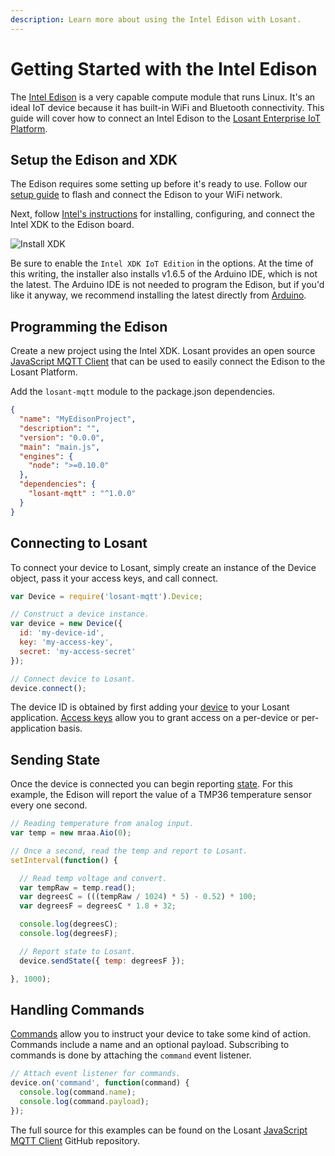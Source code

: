 ```yaml
---
description: Learn more about using the Intel Edison with Losant.
---
```


# Getting Started with the Intel Edison

The <a href="http://www.intel.com/content/www/us/en/do-it-yourself/edison.html" target="_blank">Intel Edison</a> is a very capable compute module that runs Linux. It's an ideal IoT device because it has built-in WiFi and Bluetooth connectivity. This guide will cover how to connect an Intel Edison to the <a href="https://www.losant.com" target="\_blank">Losant Enterprise IoT Platform</a>.

## Setup the Edison and XDK

The Edison requires some setting up before it's ready to use. Follow our <a href="https://www.losant.com/blog/getting-started-with-the-intel-edison" target="_blank">setup guide</a> to flash and connect the Edison to your WiFi network.

Next, follow <a href="https://software.intel.com/en-us/intel-xdk-iot-edition-guide" target="_blank">Intel's instructions</a> for installing, configuring, and connect the Intel XDK to the Edison board.

![Install XDK](/images/getting-started/boards/install-xdk.png "Install XDK")

Be sure to enable the `Intel XDK IoT Edition` in the options. At the time of this writing, the installer also installs v1.6.5 of the Arduino IDE, which is not the latest. The Arduino IDE is not needed to program the Edison, but if you'd like it anyway, we recommend installing the latest directly from <a href="https://www.arduino.cc/en/Main/Software" target="_blank">Arduino</a>.

## Programming the Edison

Create a new project using the Intel XDK. Losant provides an open source <a href="https://github.com/Losant/losant-mqtt-js" target="_blank">JavaScript MQTT Client</a> that can be used to easily connect the Edison to the Losant Platform.

Add the `losant-mqtt` module to the package.json dependencies.

```json
{
  "name": "MyEdisonProject",
  "description": "",
  "version": "0.0.0",
  "main": "main.js",
  "engines": {
    "node": ">=0.10.0"
  },
  "dependencies": {
    "losant-mqtt" : "^1.0.0"
  }
}
```

## Connecting to Losant

To connect your device to Losant, simply create an instance of the Device object, pass it your access keys, and call connect.

```javascript
var Device = require('losant-mqtt').Device;

// Construct a device instance.
var device = new Device({
  id: 'my-device-id',
  key: 'my-access-key',
  secret: 'my-access-secret'
});

// Connect device to Losant.
device.connect();
```

The device ID is obtained by first adding your [device](/devices/overview/) to your Losant application. [Access keys](/applications/access-keys/) allow you to grant access on a per-device or per-application basis.

## Sending State

Once the device is connected you can begin reporting [state](/devices/state/). For this example, the Edison will report the value of a TMP36 temperature sensor every one second.

```javascript
// Reading temperature from analog input.
var temp = new mraa.Aio(0);

// Once a second, read the temp and report to Losant.
setInterval(function() {

  // Read temp voltage and convert.
  var tempRaw = temp.read();
  var degreesC = (((tempRaw / 1024) * 5) - 0.52) * 100;
  var degreesF = degreesC * 1.8 + 32;

  console.log(degreesC);
  console.log(degreesF);

  // Report state to Losant.
  device.sendState({ temp: degreesF });

}, 1000);
```

## Handling Commands

[Commands](/devices/commands/) allow you to instruct your device to take some kind of action. Commands include a name and an optional payload. Subscribing to commands is done by attaching the `command` event listener.

```javascript
// Attach event listener for commands.
device.on('command', function(command) {
  console.log(command.name);
  console.log(command.payload);
});
```

The full source for this examples can be found on the Losant <a href="https://github.com/Losant/losant-mqtt-js" target="_blank">JavaScript MQTT Client</a> GitHub repository.
